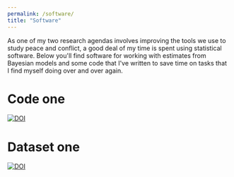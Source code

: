 ```yaml
---
permalink: /software/
title: "Software"
---
```


As one of my two research agendas involves improving the tools we use to study peace and conflict, a good deal of my time is spent using statistical software. Below you'll find software for working with estimates from Bayesian models and some code that I've written to save time on tasks that I find myself doing over and over again.

# Code one

[![DOI](https://zenodo.org/badge/DOI/10.5281/zenodo.4922064.svg)](https://doi.org/10.5281/zenodo.4922064)

# Dataset one

[![DOI](https://zenodo.org/badge/DOI/10.5281/zenodo.6378092.svg)](https://doi.org/10.5281/zenodo.6378092)
